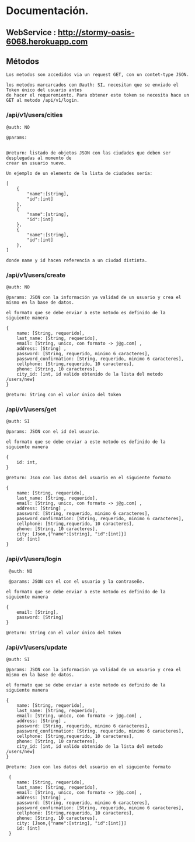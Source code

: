 # Documentación.

## WebService : http://stormy-oasis-6068.herokuapp.com

## Métodos
    Los metodos son accedidos via un request GET, con un contet-type JSON.

    los metodos marcarcados con @auth: SI, necesitan que se enviado el Token único del usuario antes
    de hacer el requeremiento. Para obtener este token se necesita hace un GET al metodo /api/v1/login.

### /api/v1/users/cities
    @auth: NO

    @params:


    @return: listado de objetos JSON con las ciudades que deben ser desplegadas al momento de
    crear un usuario nuevo.

    Un ejemplo de un elemento de la lista de ciudades sería:

    [
        {
            "name":[string],
            "id":[int]
        },
        {
            "name":[string],
            "id":[int]
        },
        {
            "name":[string],
            "id":[int]
        },
    ]

    donde name y id hacen referencia a un ciudad distinta.

### /api/v1/users/create
    @auth: NO

    @params: JSON con la información ya validad de un usuario y crea el mismo en la base de datos.

    el formato que se debe enviar a este metodo es definido de la siguiente manera

    {
        name: [String, requerido],
        last_name: [String, requerido],
        email: [String, unico, con formato -> j@g.com] ,
        address: [String] ,
        password: [String, requerido, minimo 6 caracteres],
        password_confirmation: [String, requerido, minimo 6 caracteres],
        cellphone: [String,requerido, 10 caracteres],
        phone: [String, 10 caracteres],
        city_id: [int, id valido obtenido de la lista del metodo /users/new]
    }

    @return: String con el valor único del token

### /api/v1/users/get
    @auth: SI

    @params: JSON con el id del usuario.

    el formato que se debe enviar a este metodo es definido de la siguiente manera

    {
        id: int,
    }

    @return: Json con los datos del usuario en el siguiente formato

    {
        name: [String, requerido],
        last_name: [String, requerido],
        email: [String, unico, con formato -> j@g.com] ,
        address: [String] ,
        password: [String, requerido, minimo 6 caracteres],
        password_confirmation: [String, requerido, minimo 6 caracteres],
        cellphone: [String,requerido, 10 caracteres],
        phone: [String, 10 caracteres],
        city: [Json,{"name":[string], "id":[int]}]
        id: [int]
    }

### /api/v1/users/login
     @auth: NO

     @params: JSON con el con el usuario y la contraseñe.

    el formato que se debe enviar a este metodo es definido de la siguiente manera

    {
        email: [String],
        password: [String]
    }

    @return: String con el valor único del token

### /api/v1/users/update
    @auth: SI

    @params: JSON con la información ya validad de un usuario y crea el mismo en la base de datos.

    el formato que se debe enviar a este metodo es definido de la siguiente manera

    {
        name: [String, requerido],
        last_name: [String, requerido],
        email: [String, unico, con formato -> j@g.com] ,
        address: [String] ,
        password: [String, requerido, minimo 6 caracteres],
        password_confirmation: [String, requerido, minimo 6 caracteres],
        cellphone: [String,requerido, 10 caracteres],
        phone: [String, 10 caracteres],
        city_id: [int, id valido obtenido de la lista del metodo /users/new]
    }

    @return: Json con los datos del usuario en el siguiente formato

     {
        name: [String, requerido],
        last_name: [String, requerido],
        email: [String, unico, con formato -> j@g.com] ,
        address: [String] ,
        password: [String, requerido, minimo 6 caracteres],
        password_confirmation: [String, requerido, minimo 6 caracteres],
        cellphone: [String,requerido, 10 caracteres],
        phone: [String, 10 caracteres],
        city: [Json,{"name":[string], "id":[int]}]
        id: [int]
     }

